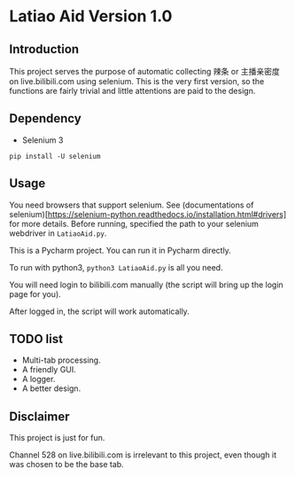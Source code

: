 # Latiao Aid Version 1.0

## Introduction

This project serves the purpose of automatic collecting 辣条 or 主播亲密度 on live.bilibili.com using selenium. This is the very first version, so the functions are fairly trivial and little attentions are paid to the design.

## Dependency

- Selenium 3

```
pip install -U selenium
```

## Usage

You need browsers that support selenium. See (documentations of selenium)[https://selenium-python.readthedocs.io/installation.html#drivers] for more details. Before running, specified the path to your selenium webdriver in `LatiaoAid.py`.

This is a Pycharm project. You can run it in Pycharm directly.

To run with python3, `python3 LatiaoAid.py` is all you need.

You will need login to bilibili.com manually (the script will bring up the login page for you).

After logged in, the script will work automatically. 

## TODO list

- Multi-tab processing.
- A friendly GUI.
- A logger.
- A better design.

## Disclaimer

This project is just for fun.

Channel 528 on live.bilibili.com is irrelevant to this project, even though it was chosen to be the base tab.